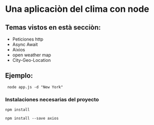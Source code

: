 # Una aplicaciòn del clima con node

## Temas vistos en està secciòn:

- Peticiones http
- Async Await
- Aixios
- open weather map
- City-Geo-Location

## Ejemplo:
```
 node app.js -d "New York"
 ```

### Instalaciones necesarias del proyecto

``` 
npm install 
```

``` 
npm install --save axios 
```
